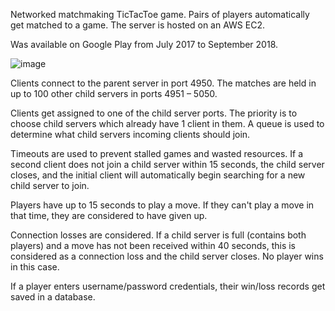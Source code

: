 Networked matchmaking TicTacToe game.  Pairs of players automatically get matched to a game.  The server is hosted on an AWS EC2.

Was available on Google Play from July 2017 to September 2018.

![image](https://user-images.githubusercontent.com/8902454/32877499-ae23c66c-ca56-11e7-9fef-c860b496472d.png)

Clients connect to the parent server in port 4950. The matches are held in up to 100 other child
servers in ports 4951 – 5050.

Clients get assigned to one of the child server ports. The priority is to choose child servers
which already have 1 client in them. A queue is used to determine what child servers incoming
clients should join.

Timeouts are used to prevent stalled games and wasted resources. If a second client does not
join a child server within 15 seconds, the child server closes, and the initial client will
automatically begin searching for a new child server to join.

Players have up to 15 seconds to play a move. If they can't play a move in that time, they are
considered to have given up.

Connection losses are considered. If a child server is full (contains both players) and a move
has not been received within 40 seconds, this is considered as a connection loss and the child
server closes. No player wins in this case.

If a player enters username/password credentials, their win/loss records get saved in a database.
